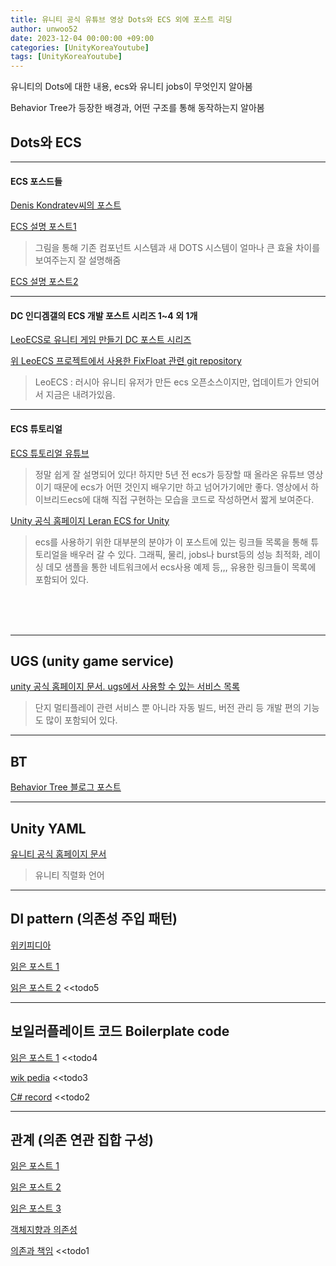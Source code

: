 ```yaml
---
title: 유니티 공식 유튜브 영상 Dots와 ECS 외에 포스트 리딩
author: unwoo52
date: 2023-12-04 00:00:00 +09:00
categories: [UnityKoreaYoutube]
tags: [UnityKoreaYoutube]
---
```



유니티의 Dots에 대한 내용, ecs와 유니티 jobs이 무엇인지 알아봄

Behavior Tree가 등장한 배경과, 어떤 구조를 통해 동작하는지 알아봄


## Dots와 ECS
-----------------
#### ECS 포스드들

[Denis Kondratev씨의 포스트](https://hackernoon.com/ko/%EC%9C%A0%EB%8B%88%ED%8B%B0-%EB%8F%84%ED%8A%B8%EC%99%80-EC%EB%A5%BC-%ED%83%90%EC%83%89%ED%95%98%EB%8A%94-%EA%B2%83%EC%9D%B4-%EA%B2%8C%EC%9E%84-%EC%B2%B4%EC%9D%B8%EC%A0%80%EC%9D%B8%EA%B0%80%EC%9A%94%3F)

[ECS 설명 포스트1](https://velog.io/@cedongne/Unity-%EC%83%88%EB%A1%9C%EC%9A%B4-%EC%BB%B4%ED%8F%AC%EB%84%8C%ED%8A%B8-%EC%8B%9C%EC%8A%A4%ED%85%9C-ECS%EC%99%80-Entity)
> 그림을 통해 기존 컴포넌트 시스템과 새 DOTS 시스템이 얼마나 큰 효율 차이를 보여주는지 잘 설명해줌

[ECS 설명 포스트2](https://blog.naver.com/canny708/221557410332)

-------------
#### DC 인디겜갤의 ECS 개발 포스트 시리즈 1~4 외 1개
[LeoECS로 유니티 게임 만들기 DC 포스트 시리즈](https://gall.dcinside.com/mgallery/board/view?id=game_dev&no=113684)

[위 LeoECS 프로젝트에서 사용한 FixFloat 관련 git repository](https://github.com/Yukinyaa/UnityFixedPointMath)

> LeoECS : 러시아 유니티 유저가 만든 ecs 오픈소스이지만, 업데이트가 안되어서 지금은 내려가있음. 

-----------------
#### ECS 튜토리얼

[ECS 튜토리얼 유튜브](https://www.youtube.com/watch?v=_U9wRgQyy6s)
> 정말 쉽게 잘 설명되어 있다! 하지만 5년 전 ecs가 등장할 때 올라온 유튜브 영상이기 때문에 ecs가 어떤 것인지 배우기만 하고 넘어가기에만 좋다.
> 영상에서 하이브리드ecs에 대해 직접 구현하는 모습을 코드로 작성하면서 짧게 보여준다.

[Unity 공식 홈페이지 Leran ECS for Unity](https://unity.com/ecs)
> ecs를 사용하기 위한 대부분의 분야가 이 포스트에 있는 링크들 목록을 통해 튜토리얼을 배우러 갈 수 있다.
> 그래픽, 물리, jobs나 burst등의 성능 최적화, 레이싱 데모 샘플을 통한 네트워크에서 ecs사용 예제 등,,, 유용한 링크들이 목록에 포함되어 있다.

<br>
<br>
<br>

----------------------

## UGS (unity game service)
[unity 공식 홈페이지 문서. ugs에서 사용할 수 있는 서비스 목록](https://docs.unity.com/ugs/en-us/manual/overview/manual/unity-gaming-services-home#Overview_of_services)
> 단지 멀티플레이 관련 서비스 뿐 아니라 자동 빌드, 버전 관리 등 개발 편의 기능도 많이 포함되어 있다.

---------------
## BT

[Behavior Tree 블로그 포스트](https://lifeisforu.tistory.com/327)

-------

## Unity YAML
[유니티 공식 홈페이지 문서](https://blog.unity.com/kr/engine-platform/understanding-unitys-serialization-language-yaml)
> 유니티 직렬화 언어

----------

## DI pattern (의존성 주입 패턴)
[위키피디아](https://en.wikipedia.org/wiki/Dependency_injection)

[읽은 포스트 1](https://gmlwjd9405.github.io/2018/11/09/dependency-injection.html)

[읽은 포스트 2](https://jaejong.tistory.com/123) <<todo5

---------

## 보일러플레이트 코드 Boilerplate code
[읽은 포스트 1](https://coding-grandpa.tistory.com/2) <<todo4

[wik pedia](https://en.wikipedia.org/wiki/Boilerplate_code) <<todo3

[C# record](https://learn.microsoft.com/ko-kr/dotnet/csharp/language-reference/builtin-types/record) <<todo2

-----
## 관계 (의존 연관 집합 구성)

[읽은 포스트 1](https://songkangchan.tistory.com/2)

[읽은 포스트 2](https://dev-dain.tistory.com/264)

[읽은 포스트 3](https://dodote10.tistory.com/267?category=1064570)

[객체지향과 의존성](https://velog.io/@from_numpy/%EA%B0%9D%EC%B2%B4%EC%A7%80%ED%96%A5%EA%B3%BC-%EC%9D%98%EC%A1%B4%EC%84%B1-Dependency)

[의존과 책임](https://effectiveprogramming.tistory.com/entry/%EA%B0%9D%EC%B2%B4%EC%A7%80%ED%96%A5%EC%9D%98-%EC%98%AC%EB%B0%94%EB%A5%B8-%EC%9D%B4%ED%95%B4-%EC%B1%85%EC%9E%84Responsibility)
 <<todo1
